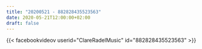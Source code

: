```yaml
---
title: "20200521 - 882828435523563"
date: 2020-05-21T12:00:00+02:00
draft: false
---
```


{{< facebookvideov userid="ClareRadelMusic" id="882828435523563" >}}